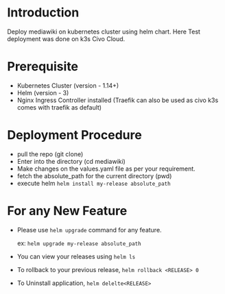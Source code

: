 # Introduction
Deploy mediawiki on kubernetes cluster using helm chart.
Here Test deployment was done on k3s Civo Cloud.

# Prerequisite
- Kubernetes Cluster (version - 1.14+)
- Helm (version - 3)
- Nginx Ingress Controller installed (Traefik can also be used as civo k3s comes with traefik as default)

# Deployment Procedure
- pull the repo (git clone)
- Enter into the directory (cd mediawiki)
- Make changes on the values.yaml file as per your requirement.
- fetch the absolute_path for the current directory (pwd)
- execute helm ``helm install my-release absolute_path``

# For any New Feature

- Please use `helm upgrade` command for any feature.

  ex: `helm upgrade my-release absolute_path`

- You can view your releases using 
      `helm ls` 
- To rollback to your previous release,
      `helm rollback <RELEASE> 0`
- To Uninstall application,
      `helm delelte<RELEASE>`
